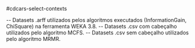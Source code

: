 #cdcars-select-contexts

-- Datasets .arff utilizados pelos algoritmos executados (InformationGain, ChiSquare) na ferramenta WEKA 3.8.
-- Datasets .csv com cabeçalho utilizados pelo algoritmo MCFS.
-- Datasets .csv sem cabeçalho utilizados pelo algoritmo MRMR.